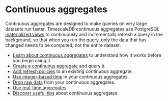 # Continuous aggregates
Continuous aggregates are designed to make queries on very large datasets run
faster. TimescaleDB continuous aggregates use
PostgreSQL [materialized views][postgres-materialized-views] to continuously and
incrementally refresh a query in the background, so that when you run the query,
only the data that has changed needs to be computed, not the entire dataset.

*   [Learn about continuous aggregates][about-caggs] to understand how it works
    before you begin using it.
*   [Create a continuous aggregate][cagg-create] and query it.
*   [Add refresh policies][cagg-autorefresh] to an existing continuous aggregate.
*   [Use integer-based time][cagg-integer-time] in your continuous aggregates.
*   [Drop raw data][cagg-drop-raw] from your continuous aggregates.
*   [Use real-time aggregates][cagg-realtime]
*   [Discover useful tips][cagg-best-practice] about continuous aggregates.


[postgres-materialized-views]: https://www.postgresql.org/docs/current/rules-materializedviews.html
[about-caggs]: /how-to-guides/continuous-aggregates/about-continuous-aggregates
[cagg-create]: /how-to-guides/continuous-aggregates/create-a-continuous-aggregate
[cagg-autorefresh]: /how-to-guides/continuous-aggregates/adding-automatic-refresh-policies
[cagg-query]: /how-to-guides/continuous-aggregates/query-a-continuous-aggregate
[cagg-integer-time]: /how-to-guides/continuous-aggregates/integer-based-time
[cagg-drop-raw]: /how-to-guides/continuous-aggregates/drop-raw-data
[cagg-realtime]: /how-to-guides/real-time-aggregates
[cagg-best-practice]: /how-to-guides/continuous-aggregates/best-practices
